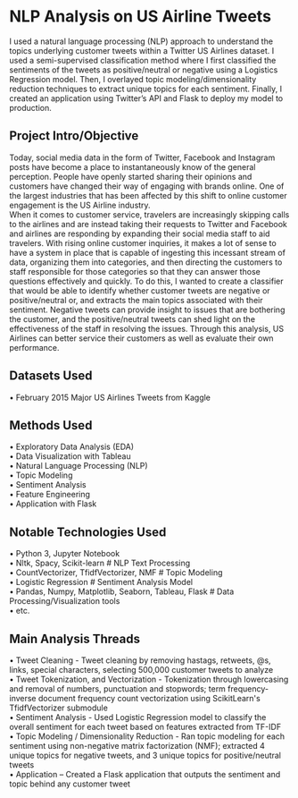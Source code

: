 # NLP Analysis on US Airline Tweets

I used a natural language processing (NLP) approach to understand the topics underlying customer tweets within a Twitter US Airlines dataset. I used a semi-supervised classification method where I first classified the sentiments of the tweets as positive/neutral or negative using a Logistics Regression model. Then, I overlayed topic modeling/dimensionality reduction techniques to extract unique topics for each sentiment. Finally, I created an application using Twitter’s API and Flask to deploy my model to production.

## Project Intro/Objective

Today, social media data in the form of Twitter, Facebook and Instagram posts have become a place to instantaneously know of the general perception. People have openly started sharing their opinions and customers have changed their way of engaging with brands online.  One of the largest industries that has been affected by this shift to online customer engagement is the US Airline industry. <br>
When it comes to customer service, travelers are increasingly skipping calls to the airlines and are instead taking their requests to Twitter and Facebook and airlines are responding by expanding their social media staff to aid travelers. With rising online customer inquiries, it makes a lot of sense to have a system in place that is capable of ingesting this incessant stream of data, organizing them into categories, and then directing the customers to staff responsible for those categories so that they can answer those questions effectively and quickly. To do this, I wanted to create a classifier that would be able to identify whether customer tweets are negative or positive/neutral or, and extracts the main topics associated with their sentiment. Negative tweets can provide insight to issues that are bothering the customer, and the positive/neutral tweets can shed light on the effectiveness of the staff in resolving the issues. Through this analysis, US Airlines can better service their customers as well as evaluate their own performance. 

## Datasets Used
•	February 2015 Major US Airlines Tweets from Kaggle <br>

## Methods Used
•	Exploratory Data Analysis (EDA) <br>
•	Data Visualization with Tableau <br>
•	Natural Language Processing (NLP) <br>
•	Topic Modeling <br>
•	Sentiment Analysis <br>
•	Feature Engineering <br>
•	Application with Flask <br>

## Notable Technologies Used
•	Python 3, Jupyter Notebook <br>
•	Nltk, Spacy, Scikit-learn # NLP Text Processing <br>
•	CountVectorizer, TfidfVectorizer, NMF # Topic Modeling <br>
•	Logistic Regression # Sentiment Analysis Model <br>
•	Pandas, Numpy, Matplotlib, Seaborn, Tableau, Flask # Data Processing/Visualization tools <br>
•	etc. <br>

## Main Analysis Threads
•	Tweet Cleaning - Tweet cleaning by removing hastags, retweets, @s, links, special characters, selecting 500,000 customer tweets to analyze <br>
•	Tweet Tokenization, and Vectorization - Tokenization through lowercasing and removal of numbers, punctuation and stopwords; term frequency-inverse document frequency count vectorization using ScikitLearn's TfidfVectorizer submodule <br>
•	Sentiment Analysis - Used Logistic Regression model to classify the overall sentiment for each tweet based on features extracted from TF-IDF <br>
•	Topic Modeling / Dimensionality Reduction - Ran topic modeling for each sentiment using non-negative matrix factorization (NMF); extracted 4 unique topics for negative tweets, and 3 unique topics for positive/neutral tweets <br>
•	Application – Created a Flask application that outputs the sentiment and topic behind any customer tweet <br>
